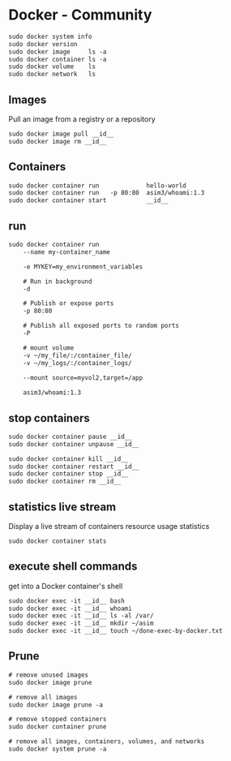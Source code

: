 # Docker - Community

```txt
sudo docker system info
sudo docker version
sudo docker image     ls -a
sudo docker container ls -a
sudo docker volume    ls
sudo docker network   ls
```


## Images
Pull an image from a registry or a repository
```txt
sudo docker image pull __id__
sudo docker image rm __id__
```


## Containers
```txt
sudo docker container run             hello-world
sudo docker container run   -p 80:80  asim3/whoami:1.3
sudo docker container start           __id__
```


## run
```txt
sudo docker container run 
    --name my-container_name

    -e MYKEY=my_environment_variables

    # Run in background
    -d

    # Publish or expose ports
    -p 80:80

    # Publish all exposed ports to random ports
    -P

    # mount volume
    -v ~/my_file/:/container_file/
    -v ~/my_logs/:/container_logs/

    --mount source=myvol2,target=/app
    
    asim3/whoami:1.3
```


## stop containers
```txt
sudo docker container pause __id__
sudo docker container unpause __id__

sudo docker container kill __id__
sudo docker container restart __id__
sudo docker container stop __id__
sudo docker container rm __id__
```


## statistics live stream
Display a live stream of containers resource usage statistics
```txt
sudo docker container stats
```


## execute shell commands
get into a Docker container's shell
```txt
sudo docker exec -it __id__ bash
sudo docker exec -it __id__ whoami
sudo docker exec -it __id__ ls -al /var/
sudo docker exec -it __id__ mkdir ~/asim
sudo docker exec -it __id__ touch ~/done-exec-by-docker.txt
```


## Prune
```txt
# remove unused images
sudo docker image prune

# remove all images
sudo docker image prune -a

# remove stopped containers
sudo docker container prune

# remove all images, containers, volumes, and networks
sudo docker system prune -a
```
